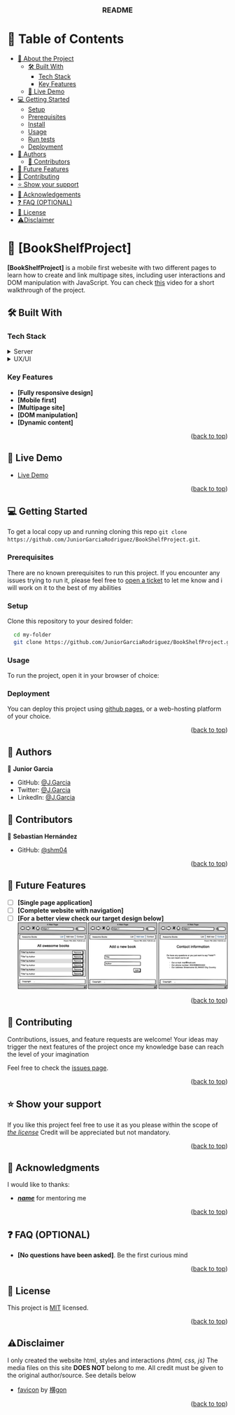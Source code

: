 <a name="readme-top"></a>

<div align="center">
  <br/>

  <h3><b>README</b></h3>

</div>

# 📗 Table of Contents

- [📖 About the Project](#about-project)
  - [🛠 Built With](#built-with)
    - [Tech Stack](#tech-stack)
    - [Key Features](#key-features)
  - [🚀 Live Demo](#live-demo)
- [💻 Getting Started](#getting-started)
  - [Setup](#setup)
  - [Prerequisites](#prerequisites)
  - [Install](#install)
  - [Usage](#usage)
  - [Run tests](#run-tests)
  - [Deployment](#triangular_flag_on_post-deployment)
- [👥 Authors](#authors)
  - [👥 Contributors](#contributors)
- [🔭 Future Features](#future-features)
- [🤝 Contributing](#contributing)
- [⭐️ Show your support](#support)
- [🙏 Acknowledgements](#acknowledgements)
- [❓ FAQ (OPTIONAL)](#faq)
- [📝 License](#license)
- [⚠️Disclaimer](#disclaimer)

# 📖 [BookShelfProject] <a name="about-project"></a>


**[BookShelfProject]** is a mobile first webesite with two different pages to learn how to create and link multipage sites, including user interactions
and DOM manipulation with JavaScript. You can check [this](https://www.loom.com/share/076ca714e3294797b2f02c0d9d543174) video for a short walkthrough of the project.

## 🛠 Built With <a name="built-with"></a>

### Tech Stack <a name="tech-stack"></a>

<details>
  <summary>Server</summary>
  <ul>
    <li><a href="https://developer.mozilla.org/en/docs/Learn/HTML">HTML</a></li>
    <li><a href="https://developer.mozilla.org/en/docs/Web/CSS">CSS</a></li>
    <li><a href="https://developer.mozilla.org/en/docs/Web/JavaScript">JavaScript</a></li>
  </ul>
</details>

<details>
  <summary>UX/UI</summary>
  <ul>
    <li><a href="https://www.behance.net/gallery/29845175/CC-Global-Summit-2015">Inspired on a design by Cindy Shin</a></li>
  </ul>
</details>


### Key Features <a name="key-features"></a>

- **[Fully responsive design]**
- **[Mobile first]**
- **[Multipage site]**
- **[DOM manipulation]**
- **[Dynamic content]**

<p align="right">(<a href="#readme-top">back to top</a>)</p>

## 🚀 Live Demo <a name="live-demo"></a>

- [Live Demo](https://juniorgarciarodriguez.github.io/BookShelfProject/)

<p align="right">(<a href="#readme-top">back to top</a>)</p>

## 💻 Getting Started <a name="getting-started"></a>


To get a local copy up and running cloning this repo `git clone https://github.com/JuniorGarciaRodriguez/BookShelfProject.git`.

### Prerequisites

There are no known prerequisites to run this project. If you encounter any issues trying to run it, please feel
free to [open a ticket](../../issues/) to let me know and i will work on it to the best of my abilities

### Setup

Clone this repository to your desired folder:

```sh
  cd my-folder
  git clone https://github.com/JuniorGarciaRodriguez/BookShelfProject.git
```

### Usage

To run the project, open it in your browser of choice:


### Deployment

You can deploy this project using [github pages](https://docs.github.com/en/pages/quickstart), or a web-hosting platform of your choice.



<p align="right">(<a href="#readme-top">back to top</a>)</p>


## 👥 Authors <a name="authors"></a>

👤 **Junior Garcia**

- GitHub: [@J.Garcia](https://github.com/JuniorGarciaRodriguez)
- Twitter: [@J.Garcia](https://twitter.com/JGarciaGez)
- LinkedIn: [@J.Garcia](https://www.linkedin.com/in/junior-g-078143191/)

## 👥 Contributors <a name="contributors"></a>

👤 **Sebastian Hernández**

- GitHub: [@shm04](https://github.com/shm04)

<p align="right">(<a href="#readme-top">back to top</a>)</p>

## 🔭 Future Features <a name="future-features"></a>

- [ ] **[Single page application]**
- [ ] **[Complete website with navigation]**
- [ ] **[For a better view check our target design below]**
![](./assets/img/finalProduct.png)

<p align="right">(<a href="#readme-top">back to top</a>)</p>

## 🤝 Contributing <a name="contributing"></a>

Contributions, issues, and feature requests are welcome! Your ideas may trigger the next features of the project once my knowledge base can reach the level of your imagination

Feel free to check the [issues page](../../issues/).

<p align="right">(<a href="#readme-top">back to top</a>)</p>

## ⭐️ Show your support <a name="support"></a>

If you like this project feel free to use it as you please within the scope of _[the license](./LICENSE)_ Credit will be appreciated but not mandatory.

<p align="right">(<a href="#readme-top">back to top</a>)</p>


## 🙏 Acknowledgments <a name="acknowledgements"></a>

I would like to thanks:
- **_[name](url)_** for mentoring me

<p align="right">(<a href="#readme-top">back to top</a>)</p>

## ❓ FAQ (OPTIONAL) <a name="faq"></a>

- **[No questions have been asked]**. Be the first curious mind

<p align="right">(<a href="#readme-top">back to top</a>)</p>

<!-- LICENSE -->

## 📝 License <a name="license"></a>

This project is [MIT](./LICENSE) licensed.

<p align="right">(<a href="#readme-top">back to top</a>)</p>

## ⚠️Disclaimer <a name="disclaimer"></a>

I only created the website html, styles and interactions _(html, css, js)_
The media files on this site __DOES NOT__ belong to me. All credit must be given to the original author/source. See details below

- [favicon](https://www.pixiv.net/en/artworks/71008974) by [横gon](https://www.pixiv.net/en/users/29647895)

<p align="right">(<a href="#readme-top">back to top</a>)</p>
